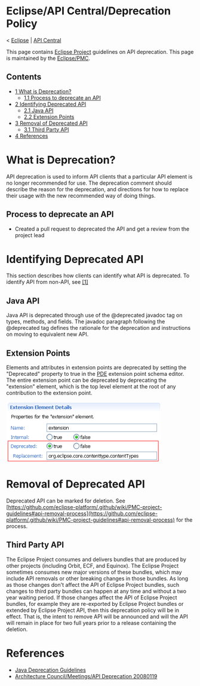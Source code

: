 

Eclipse/API Central/Deprecation Policy
======================================

< [Eclipse](/Eclipse "Eclipse")‎ | [API Central](/Eclipse/API_Central "Eclipse/API Central")

This page contains [Eclipse Project](/Eclipse_Project "Eclipse Project") guidelines on API deprecation. This page is maintained by the [Eclipse/PMC](/Eclipse/PMC "Eclipse/PMC").

Contents
--------

*   [1 What is Deprecation?](#What-is-Deprecation.3F)
    *   [1.1 Process to deprecate an API](#Process-to-deprecate-an-API)
*   [2 Identifying Deprecated API](#Identifying-Deprecated-API)
    *   [2.1 Java API](#Java-API)
    *   [2.2 Extension Points](#Extension-Points)
*   [3 Removal of Deprecated API](#Removal-of-Deprecated-API)
    *   [3.1 Third Party API](#Third-Party-API)
*   [4 References](#References)

What is Deprecation?
====================

API deprecation is used to inform API clients that a particular API element is no longer recommended for use. The deprecation comment should describe the reason for the deprecation, and directions for how to replace their usage with the new recommended way of doing things.

Process to deprecate an API
---------------------------

*   Created a pull request to deprecated the API and get a review from the project lead

Identifying Deprecated API
==========================

This section describes how clients can identify what API is deprecated. To identify API from non-API, see [\[1\]](https://help.eclipse.org/index.jsp?topic=%2Forg.eclipse.jdt.doc.isv%2Freference%2Fmisc%2Fapi-usage-rules.html)

Java API
--------

Java API is deprecated through use of the @deprecated javadoc tag on types, methods, and fields. The javadoc paragraph following the @deprecated tag defines the rationale for the deprecation and instructions on moving to equivalent new API.

Extension Points
----------------

Elements and attributes in extension points are deprecated by setting the "Deprecated" property to true in the [PDE](/PDE "PDE") extension point schema editor. The entire extension point can be deprecated by deprecating the "extension" element, which is the top level element at the root of any contribution to the extension point.

![Schema-deprecation.png](https://raw.githubusercontent.com/eclipse-platform/eclipse.platform/master/docs/images/Schema-deprecation.png)

Removal of Deprecated API
=========================

Deprecated API can be marked for deletion. See [https://github.com/eclipse-platform/.github/wiki/PMC-project-guidelines#api-removal-process](https://github.com/eclipse-platform/.github/wiki/PMC-project-guidelines#api-removal-process) for the process.

Third Party API
---------------

The Eclipse Project consumes and delivers bundles that are produced by other projects (including Orbit, ECF, and Equinox). The Eclipse Project sometimes consumes new major versions of these bundles, which may include API removals or other breaking changes in those bundles. As long as those changes don't affect the API of Eclipse Project bundles, such changes to third party bundles can happen at any time and without a two year waiting period. If those changes affect the API of Eclipse Project bundles, for example they are re-exported by Eclipse Project bundles or extended by Eclipse Project API, then this deprecation policy will be in effect. That is, the intent to remove API will be announced and will the API will remain in place for two full years prior to a release containing the deletion.

References
==========

*   [Java Deprecation Guidelines](http://java.sun.com/j2se/1.4.2/docs/guide/misc/deprecation/deprecation.html)
*   [Architecture Council/Meetings/API Deprecation 20080119](/Architecture_Council/Meetings/API_Deprecation_20080119 "Architecture Council/Meetings/API Deprecation 20080119")

